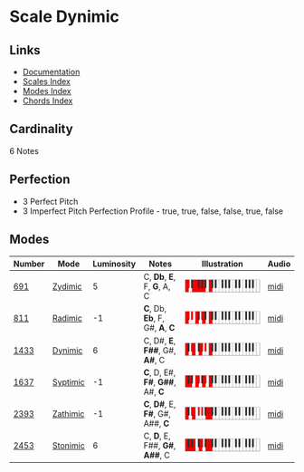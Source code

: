 # Scale Dynimic

## Links

- [Documentation](README.md)
- [Scales Index](Scales.md)
- [Modes Index](Modes.md)
- [Chords Index](Chords.md)

## Cardinality

6 Notes

## Perfection

- 3 Perfect Pitch
- 3 Imperfect Pitch
Perfection Profile - true, true, false, false, true, false

## Modes

| Number | Mode | Luminosity | Notes | Illustration | Audio |
|--------|------|------------|-------|--------------|-------|
| [691](https://ianring.com/musictheory/scales/691) | [Zydimic](ModeZydimic.md) | 5 | C, **Db**, **E**, F, **G**, A, C | ![CNaturalZydimic](ModeCNaturalZydimic.png) | [midi](https://github.com/edipermadi/music/blob/main/docs/ModeCNaturalZydimic.mid?raw=true) | 
| [811](https://ianring.com/musictheory/scales/811) | [Radimic](ModeRadimic.md) | -1 | **C**, Db, **Eb**, F, G#, **A**, **C** | ![CNaturalRadimic](ModeCNaturalRadimic.png) | [midi](https://github.com/edipermadi/music/blob/main/docs/ModeCNaturalRadimic.mid?raw=true) | 
| [1433](https://ianring.com/musictheory/scales/1433) | [Dynimic](ModeDynimic.md) | 6 | C, D#, **E**, **F##**, G#, **A#**, C | ![CNaturalDynimic](ModeCNaturalDynimic.png) | [midi](https://github.com/edipermadi/music/blob/main/docs/ModeCNaturalDynimic.mid?raw=true) | 
| [1637](https://ianring.com/musictheory/scales/1637) | [Syptimic](ModeSyptimic.md) | -1 | **C**, D, E#, **F#**, **G##**, A#, **C** | ![CNaturalSyptimic](ModeCNaturalSyptimic.png) | [midi](https://github.com/edipermadi/music/blob/main/docs/ModeCNaturalSyptimic.mid?raw=true) | 
| [2393](https://ianring.com/musictheory/scales/2393) | [Zathimic](ModeZathimic.md) | -1 | **C**, **D#**, E, **F#**, G#, A##, **C** | ![CNaturalZathimic](ModeCNaturalZathimic.png) | [midi](https://github.com/edipermadi/music/blob/main/docs/ModeCNaturalZathimic.mid?raw=true) | 
| [2453](https://ianring.com/musictheory/scales/2453) | [Stonimic](ModeStonimic.md) | 6 | C, **D**, E, F##, **G#**, **A##**, C | ![CNaturalStonimic](ModeCNaturalStonimic.png) | [midi](https://github.com/edipermadi/music/blob/main/docs/ModeCNaturalStonimic.mid?raw=true) | 
